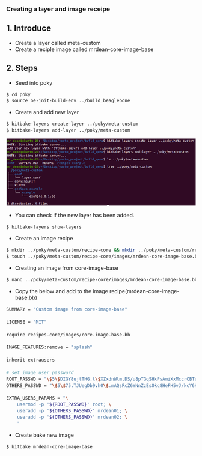 <h3> Creating a layer and image receipe </h3>

## 1. Introduce
- Create a layer called meta-custom
- Create a reciple image called mrdean-core-image-base

## 2. Steps
- Seed into poky
```bash
$ cd poky
$ source oe-init-build-env ../build_beaglebone
```
- Create and add new layer
```bash
$ bitbake-layers create-layer ../poky/meta-custom
$ bitbake-layers add-layer ../poky/meta-custom
```
![file](../images/layers.png)
- You can check if the new layer has been added.
```bash
$ bitbake-layers show-layers
```
- Create an image recipe
```bash 
$ mkdir ../poky/meta-custom/recipe-core && mkdir ../poky/meta-custom/recipe-core/images
$ touch ../poky/meta-custom/recipe-core/images/mrdean-core-image-base.bb
```
- Creating an image from core-image-base
```bash
$ nano ../poky/meta-custom/recipe-core/images/mrdean-core-image-base.bb
```
- Copy the below and add to the image recipe(mrdean-core-image-base.bb)
```bash
SUMMARY = "Custom image from core-image-base"

LICENSE = "MIT"

require recipes-core/images/core-image-base.bb

IMAGE_FEATURES:remove = "splash"

inherit extrausers

# set image user password
ROOT_PASSWD = "\$5\$DIGY8ujtTHG.t\$XZxdnWlm.DS/u8pTGqSHxPsAmiXxMccrCBTuUEjoY.6"
OTHERS_PASSWD = "\$5\$75.TJUegDb9vh0\$.mAQsRcZ6YNnZzEsOkq8HeFH5vJ/kcY6KSSUZ02wpk/"

EXTRA_USERS_PARAMS = "\
    usermod -p '${ROOT_PASSWD}' root; \
    useradd -p '${OTHERS_PASSWD}' mrdean01; \
    useradd -p '${OTHERS_PASSWD}' mrdean02; \
    "
```
- Create bake new image
```bash
$ bitbake mrdean-core-image-base
```


